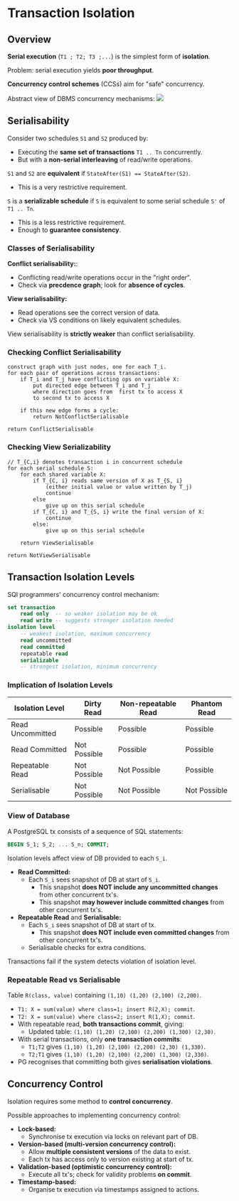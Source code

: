 # Transaction Isolation
## Overview
**Serial execution** (``T1 ; T2; T3 ;...``) is the simplest form of **isolation**.

Problem: serial execution yields **poor throughput**.

**Concurrency control schemes** (CCSs) aim for "safe" concurrency.

Abstract view of DBMS concurrency mechanisms:
![](https://cgi.cse.unsw.edu.au/~cs9315/21T1/lectures/tx-isolation/Pics/txproc/txproc1.png)

## Serialisability
Consider two schedules ``S1`` and ``S2`` produced by:
- Executing the **same set of transactions** ``T1 .. Tn`` concurrently.
- But with a **non-serial interleaving** of read/write operations.

``S1`` and ``S2`` are **equivalent** if ``StateAfter(S1) == StateAfter(S2)``.
- This is a very restrictive requirement.

``S`` is a **serializable schedule** if ``S`` is equivalent to some serial schedule ``S'`` of ``T1 .. Tn``.
- This is a less restrictive requirement.
- Enough to **guarantee consistency**.

### Classes of Serialisability
**Conflict serialisability:**:
- Conflicting read/write operations occur in the "right order".
- Check via **precdence graph**; look for **absence of cycles**.

**View serialisability:**
- Read operations see the correct version of data.
- Check via VS conditions on likely equivalent schedules.

View serialisability is **strictly weaker** than conflict serialisability.

### Checking Conflict Serialisability
```
construct graph with just nodes, one for each T_i.
for each pair of operations across transactions:
    if T_i and T_j have conflicting ops on variable X:
        put directed edge between T_i and T_j 
        where direction goes from  first tx to access X
        to second tx to access X

    if this new edge forms a cycle:
        return NotConflictSerialisable

return ConflictSerialisable
```

### Checking View Serializability
```
// T_{C,i} denotes transaction i in concurrent schedule
for each serial schedule S:
    for each shared variable X:
        if T_{C, i} reads same version of X as T_{S, i}
            (either initial value or value written by T_j)
            continue
        else
            give up on this serial schedule
        if T_{C, i} and T_{S, i} write the final version of X:
            continue
        else:
            give up on this serial schedule

    return ViewSerialisable

return NotViewSerialisable
```

## Transaction Isolation Levels
SQl programmers' concurrency control mechanism:

```sql
set transaction
    read only  -- so weaker isolation may be ok
    read write -- suggests stronger isolation needed
isolation level
    -- weakest isolation, maximum concurrency
    read uncommitted
    read committed
    repeatable read
    serializable
    -- strongest isolation, minimum concurrency
```

### Implication of Isolation Levels

|Isolation Level|Dirty Read|Non-repeatable Read|Phantom Read|
|----|----|----|----|
|Read Uncommitted|Possible|Possible|Possible|
|Read Committed|Not Possible|Possible|Possible|
|Repeatable Read|Not Possible|Not Possible|Possible|
|Serialisable|Not Possible|Not Possible|Not Possible|

### View of Database
A PostgreSQL tx consists of a sequence of SQL statements:

```sql
BEGIN S_1; S_2; ... S_n; COMMIT;
```

Isolation levels affect view of DB provided to each ``S_i``.
- **Read Committed:**
    - Each ``S_i`` sees snapshot of DB at start of ``S_i``.
        - This snapshot **does NOT include any uncommitted changes** from other concurrent tx's.
        - This snapshot **may however include committed changes** from other concurrent tx's.
- **Repeatable Read** and **Serialisable:**
    - Each ``S_i`` sees snapshot of DB at start of tx.
        - This snapshot **does NOT include even committed changes** from other concurrent tx's.
    - Serialisable checks for extra conditions.

Transactions fail if the system detects violation of isolation level.

### Repeatable Read vs Serialisable
Table ``R(class, value)`` containing ``(1,10) (1,20) (2,100) (2,200)``.
- ``T1: X = sum(value) where class=1; insert R(2,X); commit``.
- ``T2: X = sum(value) where class=2; insert R(1,X); commit``.
- With repeatable read, **both transactions commit**, giving:
    - Updated table: ``(1,10) (1,20) (2,100) (2,200) (1,300) (2,30)``.
- With serial transactions, only **one transaction commits**:
    - ``T1;T2`` gives ``(1,10) (1,20) (2,100) (2,200) (2,30) (1,330)``.
    - ``T2;T1`` gives ``(1,10) (1,20) (2,100) (2,200) (1,300) (2,330)``.
- PG recognises that committing both gives **serialisation violations**.

## Concurrency Control
Isolation requires some method to **control concurrency**.

Possible approaches to implementing concurrency control:
- **Lock-based:**
    - Synchronise tx execution via locks on relevant part of DB.
- **Version-based (multi-version concurrency control):**
    - Allow **multiple consistent versions** of the data to exist.
    - Each tx has access only to version existing at start of tx.
- **Validation-based (optimistic concurrency control):**
    - Execute all tx's; check for validity problems **on commit**.
- **Timestamp-based:**
    - Organise tx execution via timestamps assigned to actions.

    